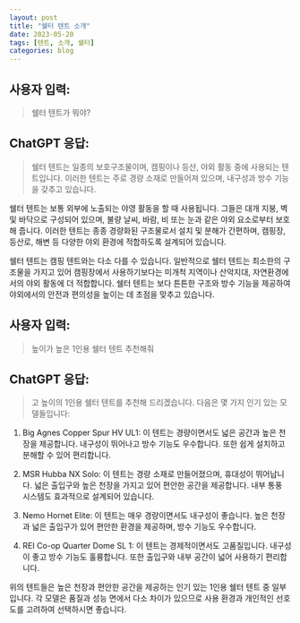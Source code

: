 ```yaml
---
layout: post
title: "쉘터 텐트 소개"
date: 2023-05-20
tags: [텐트, 소개, 쉘터]
categories: blog
---
```


## 사용자 입력:
> 쉘터 텐트가 뭐야?

## ChatGPT 응답:
> 쉘터 텐트는 일종의 보호구조물이며, 캠핑이나 등산, 야외 활동 중에 사용되는 텐트입니다. 이러한 텐트는 주로 경량 소재로 만들어져 있으며, 내구성과 방수 기능을 갖추고 있습니다.

쉘터 텐트는 보통 외부에 노출되는 야영 활동을 할 때 사용됩니다. 그들은 대개 지붕, 벽 및 바닥으로 구성되어 있으며, 불량 날씨, 바람, 비 또는 눈과 같은 야외 요소로부터 보호해 줍니다. 이러한 텐트는 종종 경량화된 구조물로서 설치 및 분해가 간편하며, 캠핑장, 등산로, 해변 등 다양한 야외 환경에 적합하도록 설계되어 있습니다.

쉘터 텐트는 캠핑 텐트와는 다소 다를 수 있습니다. 일반적으로 쉘터 텐트는 최소한의 구조물을 가지고 있어 캠핑장에서 사용하기보다는 미개척 지역이나 산악지대, 자연환경에서의 야외 활동에 더 적합합니다. 쉘터 텐트는 보다 튼튼한 구조와 방수 기능을 제공하여 야외에서의 안전과 편의성을 높이는 데 초점을 맞추고 있습니다.

## 사용자 입력:
> 높이가 높은 1인용 쉘터 텐트 추천해줘

## ChatGPT 응답:
> 고 높이의 1인용 쉘터 텐트를 추천해 드리겠습니다. 다음은 몇 가지 인기 있는 모델들입니다:

1. Big Agnes Copper Spur HV UL1: 이 텐트는 경량이면서도 넓은 공간과 높은 천장을 제공합니다. 내구성이 뛰어나고 방수 기능도 우수합니다. 또한 쉽게 설치하고 분해할 수 있어 편리합니다.

2. MSR Hubba NX Solo: 이 텐트는 경량 소재로 만들어졌으며, 휴대성이 뛰어납니다. 넓은 출입구와 높은 천장을 가지고 있어 편안한 공간을 제공합니다. 내부 통풍 시스템도 효과적으로 설계되어 있습니다.

3. Nemo Hornet Elite: 이 텐트는 매우 경량이면서도 내구성이 좋습니다. 높은 천장과 넓은 출입구가 있어 편안한 환경을 제공하며, 방수 기능도 우수합니다.

4. REI Co-op Quarter Dome SL 1: 이 텐트는 경제적이면서도 고품질입니다. 내구성이 좋고 방수 기능도 훌륭합니다. 또한 출입구와 내부 공간이 넓어 사용하기 편리합니다.

위의 텐트들은 높은 천장과 편안한 공간을 제공하는 인기 있는 1인용 쉘터 텐트 중 일부입니다. 각 모델은 품질과 성능 면에서 다소 차이가 있으므로 사용 환경과 개인적인 선호도를 고려하여 선택하시면 좋습니다.

